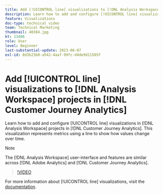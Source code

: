 ```yaml
---
title: Add [!UICONTROL line] visualizations to [!DNL Analysis Workspace] projects
description: Learn how to add and configure [!UICONTROL line] visualizations to [!DNL Analysis Workspace] projects in [!DNL Customer Journey Analytics].
feature: Visualizations
doc-type: technical video
team: Technical Marketing
thumbnail: 40384.jpg
kt: 13406
role: User
level: Beginner
last-substantial-update: 2023-06-07
exl-id: 8d3b23b0-a542-4aaf-99fc-d4de9d11585f
---
```

# Add [!UICONTROL line] visualizations to [!DNL Analysis Workspace] projects in [!DNL Customer Journey Analytics]

Learn how to add and configure [!UICONTROL line] visualizations in [!DNL Analysis Workspace] projects in [!DNL Customer Journey Analytics]. This visualization represents metrics using a line to show how values change over time.

>[!NOTE]
>
>The [!DNL Analysis Workspace] user-interface and features are similar across [!DNL Adobe Analytics] and [!DNL Customer Journey Analytics].

>[!VIDEO](https://video.tv.adobe.com/v/40384/?quality=12&learn=on)

For more information about [!UICONTROL line] visualizations, visit the [documentation](https://experienceleague.adobe.com/docs/analytics-platform/using/cja-workspace/visualizations/line.html).
